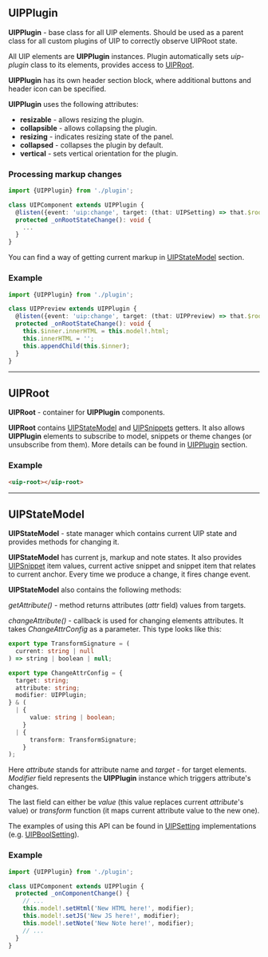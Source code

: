 <a href="#uip-plugin" id="uip-plugin"></a>

## UIPPlugin

**UIPPlugin** - base class for all UIP elements.
Should be used as a parent class for all custom plugins of UIP to correctly observe UIPRoot state.

All UIP elements are **UIPPlugin** instances. Plugin automatically sets _uip-plugin_ class to its elements,
provides access to [UIPRoot](src/core/README.md#uip-root).

**UIPPlugin** has its own header section block, where additional buttons and header icon can be specified.

**UIPPlugin** uses the following attributes:

- **resizable** - allows resizing the plugin.
- **collapsible** - allows collapsing the plugin.
- **resizing** - indicates resizing state of the panel.
- **collapsed** - collapses the plugin by default.
- **vertical** - sets vertical orientation for the plugin.

### Processing markup changes

```typescript
import {UIPPlugin} from './plugin';

class UIPComponent extends UIPPlugin {
  @listen({event: 'uip:change', target: (that: UIPSetting) => that.$root})
  protected _onRootStateChange(): void {
    ...
  }
}
```

You can find a way of getting current markup in [UIPStateModel](src/core/README.md#uip-state-model) section.

### Example

```typescript
import {UIPPlugin} from './plugin';

class UIPPreview extends UIPPlugin {
  @listen({event: 'uip:change', target: (that: UIPPreview) => that.$root})
  protected _onRootStateChange(): void {
    this.$inner.innerHTML = this.model!.html;
    this.innerHTML = '';
    this.appendChild(this.$inner);
  }
}
```

---

<a href="#uip-root" id="uip-root"></a>

## UIPRoot

**UIPRoot** - container for **UIPPlugin** components.

**UIPRoot** contains [UIPStateModel](src/core/README.md#uip-state-model) and [UIPSnippets](src/plugins/snippets/README.md) getters. It also allows **UIPPlugin** elements
to subscribe to model, snippets or theme changes (or unsubscribe from them). More details can be found in [UIPPlugin](src/core/README.md#uip-plugin) section.

### Example

```html
<uip-root></uip-root>
```

---

<a href="#uip-state-model" id="uip-state-model"></a>

## UIPStateModel

**UIPStateModel** - state manager which contains current UIP state and provides methods for changing it.

**UIPStateModel** has current js, markup and note states. 
It also provides [UIPSnippet](src/plugins/snippets/README.md) item values, current active snippet and snippet item that relates to current anchor.
Every time we produce a change, it fires change event.

**UIPStateModel** also contains the following methods:

_getAttribute()_ - method returns attributes (_attr_ field) values from targets.

_changeAttribute()_ - callback is used for changing elements attributes. It takes _ChangeAttrConfig_ as
a parameter. This type looks like this:

```typescript
export type TransformSignature = (
  current: string | null
) => string | boolean | null;

export type ChangeAttrConfig = {
  target: string;
  attribute: string;
  modifier: UIPPlugin;
} & (
  | {
      value: string | boolean;
    }
  | {
      transform: TransformSignature;
    }
);
```

Here _attribute_ stands for attribute name and _target_ - for target elements. _Modifier_ field represents the
**UIPPlugin** instance which triggers attribute's changes.

The last field can either be _value_ (this value replaces current _attribute_'s value) or _transform_ function (it maps
current attribute value to the new one).

The examples of using this API can be found in [UIPSetting](src/plugins/settings/README.md) implementations (e.g. [UIPBoolSetting](src/settings/bool-setting/README.md)).

### Example

```typescript
import {UIPPlugin} from './plugin';

class UIPComponent extends UIPPlugin {
  protected _onComponentChange() {
    // ...
    this.model!.setHtml('New HTML here!', modifier);
    this.model!.setJS('New JS here!', modifier);
    this.model!.setNote('New Note here!', modifier);
    // ...
  }
}
```
